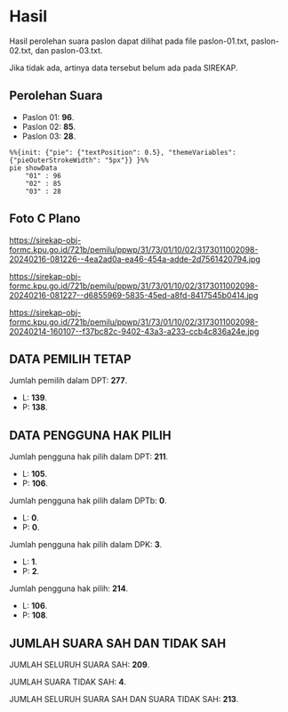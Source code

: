 # Hasil

Hasil perolehan suara paslon dapat dilihat pada file paslon-01.txt, paslon-02.txt, dan paslon-03.txt.

Jika tidak ada, artinya data tersebut belum ada pada SIREKAP.

## Perolehan Suara

 * Paslon 01: **96**.
 * Paslon 02: **85**.
 * Paslon 03: **28**.

```mermaid
%%{init: {"pie": {"textPosition": 0.5}, "themeVariables": {"pieOuterStrokeWidth": "5px"}} }%%
pie showData
    "01" : 96
    "02" : 85
    "03" : 28
```
## Foto C Plano

https://sirekap-obj-formc.kpu.go.id/721b/pemilu/ppwp/31/73/01/10/02/3173011002098-20240216-081226--4ea2ad0a-ea46-454a-adde-2d7561420794.jpg

https://sirekap-obj-formc.kpu.go.id/721b/pemilu/ppwp/31/73/01/10/02/3173011002098-20240216-081227--d6855969-5835-45ed-a8fd-8417545b0414.jpg

https://sirekap-obj-formc.kpu.go.id/721b/pemilu/ppwp/31/73/01/10/02/3173011002098-20240214-160107--f37bc82c-9402-43a3-a233-ccb4c836a24e.jpg

## DATA PEMILIH TETAP

Jumlah pemilih dalam DPT: **277**.
 * L: **139**.
 * P: **138**.

## DATA PENGGUNA HAK PILIH

Jumlah pengguna hak pilih dalam DPT: **211**.
 * L: **105**.
 * P: **106**.

Jumlah pengguna hak pilih dalam DPTb: **0**.
 * L: **0**.
 * P: **0**.

Jumlah pengguna hak pilih dalam DPK: **3**.
 * L: **1**.
 * P: **2**.

Jumlah pengguna hak pilih: **214**.
 * L: **106**.
 * P: **108**.

## JUMLAH SUARA SAH DAN TIDAK SAH

JUMLAH SELURUH SUARA SAH: **209**.

JUMLAH SUARA TIDAK SAH: **4**.

JUMLAH SELURUH SUARA SAH DAN SUARA TIDAK SAH: **213**.
